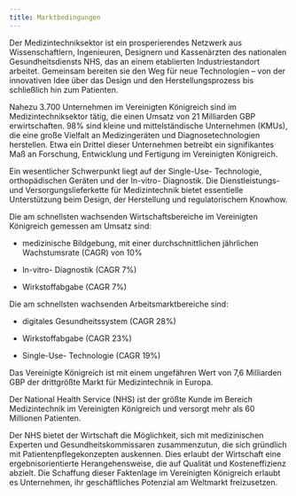 ```yaml
---
title: Marktbedingungen
---
```


Der Medizintechniksektor ist ein prosperierendes Netzwerk aus Wissenschaftlern, Ingenieuren, Designern und Kassenärzten des nationalen Gesundheitsdiensts NHS, das an einem etablierten Industriestandort arbeitet. Gemeinsam bereiten sie den Weg für neue Technologien – von der innovativen Idee über das Design und den Herstellungsprozess bis schließlich hin zum Patienten.

Nahezu 3.700 Unternehmen im Vereinigten Königreich sind im Medizintechniksektor tätig, die einen Umsatz von 21 Milliarden GBP erwirtschaften. 98% sind kleine und mittelständische Unternehmen (KMUs), die eine große Vielfalt an Medizingeräten und Diagnosetechnologien herstellen. Etwa ein Drittel dieser Unternehmen betreibt ein signifikantes Maß an Forschung, Entwicklung und Fertigung im Vereinigten Königreich.

Ein wesentlicher Schwerpunkt liegt auf der Single-Use- Technologie, orthopädischen Geräten und der In-vitro- Diagnostik. Die Dienstleistungs- und Versorgungslieferkette für Medizintechnik bietet essentielle Unterstützung beim Design, der Herstellung und regulatorischem Knowhow.

Die am schnellsten wachsenden Wirtschaftsbereiche im Vereinigten Königreich gemessen am Umsatz sind:

-  medizinische Bildgebung, mit einer durchschnittlichen jährlichen Wachstumsrate (CAGR) von 10%

-  In-vitro- Diagnostik (CAGR 7%)

-  Wirkstoffabgabe (CAGR 7%)

Die am schnellsten wachsenden Arbeitsmarktbereiche sind:

- digitales Gesundheitssystem (CAGR 28%)

- Wirkstoffabgabe (CAGR 23%)

- Single-Use- Technologie (CAGR 19%)

Das Vereinigte Königreich ist mit einem ungefähren Wert von 7,6 Milliarden GBP der drittgrößte Markt für Medizintechnik in Europa.

Der National Health Service (NHS) ist der größte Kunde im Bereich Medizintechnik im Vereinigten Königreich und versorgt mehr als 60 Millionen Patienten.

Der NHS bietet der Wirtschaft die Möglichkeit, sich mit medizinischen Experten und Gesundheitskommissaren zusammenzutun, die sich gründlich mit Patientenpflegekonzepten auskennen. Dies erlaubt der Wirtschaft eine ergebnisorientierte Herangehensweise, die auf Qualität und Kosteneffizienz abzielt. Die Schaffung dieser Faktenlage im Vereinigten Königreich erlaubt es Unternehmen, ihr geschäftliches Potenzial am Weltmarkt freizusetzen.
